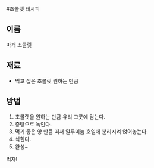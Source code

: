 #초콜렛 레시피

## 이름
마개 초콜릿

## 재료
 - 먹고 싶은 초콜릿 원하는 만큼 

## 방법 
 1. 초콜렛을 원하는 만큼 유리 그릇에 담는다.
 2. 중탕으로 녹인다.
 3. 먹기 좋은 양 만큼 떠서 알루미늄 호일에 분리시켜 얹어놓는다.
 4. 식힌다.
 5. 완성~

먹자!
